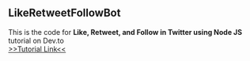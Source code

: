 ## LikeRetweetFollowBot  
This is the code for **Like, Retweet, and Follow in Twitter using Node JS** tutorial on Dev.to  
[>>Tutorial Link<<](https://dev.to/ahmed_mahallawy/like-retweet-and-follow-in-twitter-using-node-js-5gbc)
